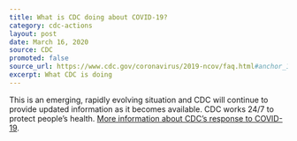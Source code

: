 ```yaml
---
title: What is CDC doing about COVID-19?
category: cdc-actions
layout: post
date: March 16, 2020
source: CDC
promoted: false
source_url: https://www.cdc.gov/coronavirus/2019-ncov/faq.html#anchor_1584390797275
excerpt: What CDC is doing
---
```


This is an emerging, rapidly evolving situation and CDC will continue to provide updated information as it becomes available. CDC works 24/7 to protect people’s health. [More information about CDC’s response to COVID-19](https://www.cdc.gov/coronavirus/2019-ncov/cases-updates/summary.html#cdc-response).
